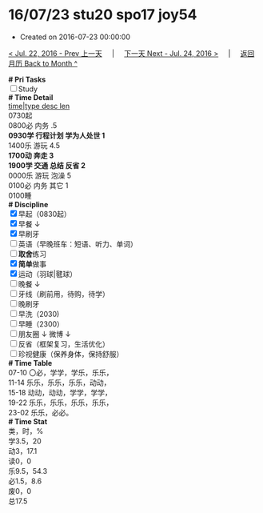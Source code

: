 # 16/07/23 stu20 spo17 joy54

- Created on 2016-07-23 00:00:00

[< Jul. 22, 2016 - Prev 上一天](/lifelogs/2016/07/d22.md) &nbsp; &nbsp; | &nbsp; &nbsp; [下一天 Next - Jul. 24, 2016 >](/lifelogs/2016/07/d24.md) &nbsp; &nbsp; |  &nbsp; &nbsp; [返回月历 Back to Month ^](/lifelogs/2016/07/index.md)
<br/><div><b># Pri Tasks</b></div><div><input type="checkbox"/>Study</div><div><div><b># Time Detail</b></div><div><u>time|type desc len</u></div><div>0730起</div><div>0800必 内务 .5</div></div><div><b>0930学 行程计划 学为人处世 1</b></div><div>1400乐 游玩 4.5</div><div><b>1700动 奔走 3</b></div><div><b>1900学 交通 总结 反省 2</b></div><div>0000乐 游玩 泡澡 5</div><div>0100必 内务 其它 1</div><div>0100睡</div><div><b># Discipline</b></div><div><input checked="true" type="checkbox"/>早起（0830起）</div><div><input checked="true" type="checkbox"/>早餐 ↓</div><div><input checked="true" type="checkbox"/>早刷牙</div><div><input type="checkbox"/>英语（早晚班车：短语、听力、单词）</div><div><input type="checkbox"/><b>取舍</b>练习</div><div><input checked="true" type="checkbox"/><b>简单</b>做事</div><div><input checked="true" type="checkbox"/>运动（羽球|毽球）</div><div><input type="checkbox"/>晚餐 ↓</div><div><input type="checkbox"/>牙线（刷前用，待购，待学）</div><div><input type="checkbox"/>晚刷牙</div><div><input type="checkbox"/>早洗（2030)</div><div><input type="checkbox"/>早睡（2300）</div><div><input type="checkbox"/>朋友圈 ↓ 微博 ↓</div><div><input type="checkbox"/>反省（框架复习，生活优化）</div><div><input type="checkbox"/>珍视健康（保养身体，保持舒服）</div><div><b># Time Table</b></div><div>07-10 〇必，学学，学乐，乐乐，</div><div>11-14 乐乐，乐乐，乐乐，动动，</div><div>15-18 动动，动动，学学，学学，</div><div>19-22 乐乐，乐乐，乐乐，乐乐，</div><div>23-02 乐乐，必必。</div><div><b># Time Stat</b></div><div>类，时，%</div><div>学3.5，20</div><div>动3，17.1</div><div>读0，0</div><div>乐9.5，54.3</div><div>必1.5，8.6</div><div>废0，0</div><div>总17.5</div>
